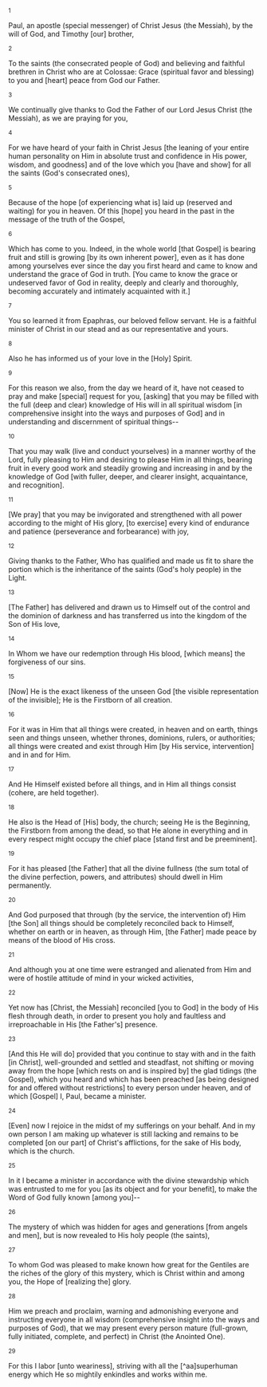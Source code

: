 <sup>1</sup> 

Paul, an apostle (special messenger) of Christ Jesus (the Messiah), by the will of God, and Timothy [our] brother, 

<sup>2</sup> 

To the saints (the consecrated people of God) and believing and faithful brethren in Christ who are at Colossae: Grace (spiritual favor and blessing) to you and [heart] peace from God our Father. 

<sup>3</sup> 

We continually give thanks to God the Father of our Lord Jesus Christ (the Messiah), as we are praying for you, 

<sup>4</sup> 

For we have heard of your faith in Christ Jesus [the leaning of your entire human personality on Him in absolute trust and confidence in His power, wisdom, and goodness] and of the love which you [have and show] for all the saints (God's consecrated ones), 

<sup>5</sup> 

Because of the hope [of experiencing what is] laid up (reserved and waiting) for you in heaven. Of this [hope] you heard in the past in the message of the truth of the Gospel, 

<sup>6</sup> 

Which has come to you. Indeed, in the whole world [that Gospel] is bearing fruit and still is growing [by its own inherent power], even as it has done among yourselves ever since the day you first heard and came to know and understand the grace of God in truth. [You came to know the grace or undeserved favor of God in reality, deeply and clearly and thoroughly, becoming accurately and intimately acquainted with it.] 

<sup>7</sup> 

You so learned it from Epaphras, our beloved fellow servant. He is a faithful minister of Christ in our stead and as our representative and yours. 

<sup>8</sup> 

Also he has informed us of your love in the [Holy] Spirit. 

<sup>9</sup> 

For this reason we also, from the day we heard of it, have not ceased to pray and make [special] request for you, [asking] that you may be filled with the full (deep and clear) knowledge of His will in all spiritual wisdom [in comprehensive insight into the ways and purposes of God] and in understanding and discernment of spiritual things-- 

<sup>10</sup> 

That you may walk (live and conduct yourselves) in a manner worthy of the Lord, fully pleasing to Him and desiring to please Him in all things, bearing fruit in every good work and steadily growing and increasing in and by the knowledge of God [with fuller, deeper, and clearer insight, acquaintance, and recognition]. 

<sup>11</sup> 

[We pray] that you may be invigorated and strengthened with all power according to the might of His glory, [to exercise] every kind of endurance and patience (perseverance and forbearance) with joy, 

<sup>12</sup> 

Giving thanks to the Father, Who has qualified and made us fit to share the portion which is the inheritance of the saints (God's holy people) in the Light. 

<sup>13</sup> 

[The Father] has delivered and drawn us to Himself out of the control and the dominion of darkness and has transferred us into the kingdom of the Son of His love, 

<sup>14</sup> 

In Whom we have our redemption through His blood, [which means] the forgiveness of our sins. 

<sup>15</sup> 

[Now] He is the exact likeness of the unseen God [the visible representation of the invisible]; He is the Firstborn of all creation. 

<sup>16</sup> 

For it was in Him that all things were created, in heaven and on earth, things seen and things unseen, whether thrones, dominions, rulers, or authorities; all things were created and exist through Him [by His service, intervention] and in and for Him. 

<sup>17</sup> 

And He Himself existed before all things, and in Him all things consist (cohere, are held together). 

<sup>18</sup> 

He also is the Head of [His] body, the church; seeing He is the Beginning, the Firstborn from among the dead, so that He alone in everything and in every respect might occupy the chief place [stand first and be preeminent]. 

<sup>19</sup> 

For it has pleased [the Father] that all the divine fullness (the sum total of the divine perfection, powers, and attributes) should dwell in Him permanently. 

<sup>20</sup> 

And God purposed that through (by the service, the intervention of) Him [the Son] all things should be completely reconciled back to Himself, whether on earth or in heaven, as through Him, [the Father] made peace by means of the blood of His cross. 

<sup>21</sup> 

And although you at one time were estranged and alienated from Him and were of hostile attitude of mind in your wicked activities, 

<sup>22</sup> 

Yet now has [Christ, the Messiah] reconciled [you to God] in the body of His flesh through death, in order to present you holy and faultless and irreproachable in His [the Father's] presence. 

<sup>23</sup> 

[And this He will do] provided that you continue to stay with and in the faith [in Christ], well-grounded and settled and steadfast, not shifting or moving away from the hope [which rests on and is inspired by] the glad tidings (the Gospel), which you heard and which has been preached [as being designed for and offered without restrictions] to every person under heaven, and of which [Gospel] I, Paul, became a minister. 

<sup>24</sup> 

[Even] now I rejoice in the midst of my sufferings on your behalf. And in my own person I am making up whatever is still lacking and remains to be completed [on our part] of Christ's afflictions, for the sake of His body, which is the church. 

<sup>25</sup> 

In it I became a minister in accordance with the divine stewardship which was entrusted to me for you [as its object and for your benefit], to make the Word of God fully known [among you]-- 

<sup>26</sup> 

The mystery of which was hidden for ages and generations [from angels and men], but is now revealed to His holy people (the saints), 

<sup>27</sup> 

To whom God was pleased to make known how great for the Gentiles are the riches of the glory of this mystery, which is Christ within and among you, the Hope of [realizing the] glory. 

<sup>28</sup> 

Him we preach and proclaim, warning and admonishing everyone and instructing everyone in all wisdom (comprehensive insight into the ways and purposes of God), that we may present every person mature (full-grown, fully initiated, complete, and perfect) in Christ (the Anointed One). 

<sup>29</sup> 

For this I labor [unto weariness], striving with all the [^aa]superhuman energy which He so mightily enkindles and works within me.